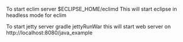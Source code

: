 To start eclim server
  $ECLIPSE_HOME/eclimd
  This will start eclipse in headless mode for eclim

To start jetty server
  gradle jettyRunWar
  this will start web server on http://localhost:8080/java_example

